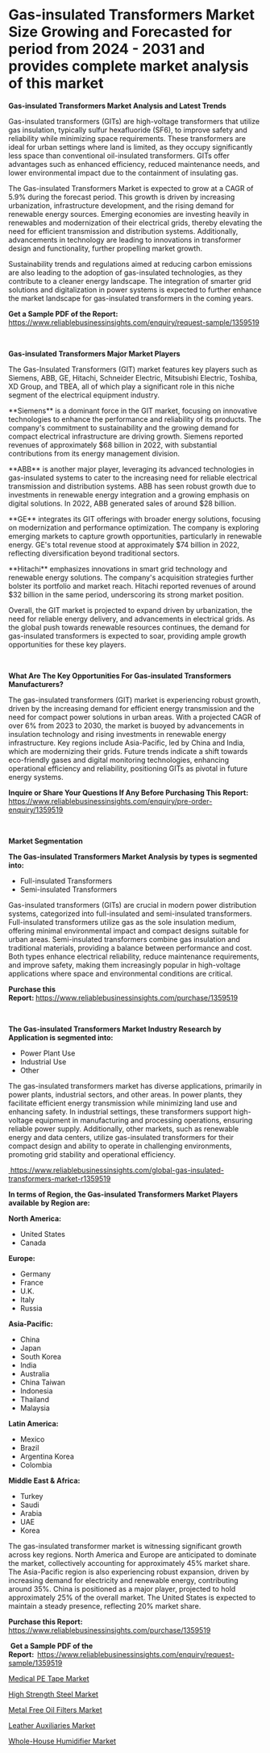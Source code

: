 <p><h1>Gas-insulated Transformers Market Size Growing and Forecasted for period from 2024 - 2031 and provides complete market analysis of this market</h1></p><p><strong>Gas-insulated Transformers Market Analysis and Latest Trends</strong></p>
<p><p>Gas-insulated transformers (GITs) are high-voltage transformers that utilize gas insulation, typically sulfur hexafluoride (SF6), to improve safety and reliability while minimizing space requirements. These transformers are ideal for urban settings where land is limited, as they occupy significantly less space than conventional oil-insulated transformers. GITs offer advantages such as enhanced efficiency, reduced maintenance needs, and lower environmental impact due to the containment of insulating gas.</p><p>The Gas-insulated Transformers Market is expected to grow at a CAGR of 5.9% during the forecast period. This growth is driven by increasing urbanization, infrastructure development, and the rising demand for renewable energy sources. Emerging economies are investing heavily in renewables and modernization of their electrical grids, thereby elevating the need for efficient transmission and distribution systems. Additionally, advancements in technology are leading to innovations in transformer design and functionality, further propelling market growth. </p><p>Sustainability trends and regulations aimed at reducing carbon emissions are also leading to the adoption of gas-insulated technologies, as they contribute to a cleaner energy landscape. The integration of smarter grid solutions and digitalization in power systems is expected to further enhance the market landscape for gas-insulated transformers in the coming years.</p></p>
<p><strong>Get a Sample PDF of the Report:&nbsp;</strong> <a href="https://www.reliablebusinessinsights.com/enquiry/request-sample/1359519">https://www.reliablebusinessinsights.com/enquiry/request-sample/1359519</a></p>
<p>&nbsp;</p>
<p><strong>Gas-insulated Transformers Major Market Players</strong></p>
<p><p>The Gas-Insulated Transformers (GIT) market features key players such as Siemens, ABB, GE, Hitachi, Schneider Electric, Mitsubishi Electric, Toshiba, XD Group, and TBEA, all of which play a significant role in this niche segment of the electrical equipment industry.</p><p>**Siemens** is a dominant force in the GIT market, focusing on innovative technologies to enhance the performance and reliability of its products. The company's commitment to sustainability and the growing demand for compact electrical infrastructure are driving growth. Siemens reported revenues of approximately $68 billion in 2022, with substantial contributions from its energy management division.</p><p>**ABB** is another major player, leveraging its advanced technologies in gas-insulated systems to cater to the increasing need for reliable electrical transmission and distribution systems. ABB has seen robust growth due to investments in renewable energy integration and a growing emphasis on digital solutions. In 2022, ABB generated sales of around $28 billion.</p><p>**GE** integrates its GIT offerings with broader energy solutions, focusing on modernization and performance optimization. The company is exploring emerging markets to capture growth opportunities, particularly in renewable energy. GE's total revenue stood at approximately $74 billion in 2022, reflecting diversification beyond traditional sectors.</p><p>**Hitachi** emphasizes innovations in smart grid technology and renewable energy solutions. The company's acquisition strategies further bolster its portfolio and market reach. Hitachi reported revenues of around $32 billion in the same period, underscoring its strong market position.</p><p>Overall, the GIT market is projected to expand driven by urbanization, the need for reliable energy delivery, and advancements in electrical grids. As the global push towards renewable resources continues, the demand for gas-insulated transformers is expected to soar, providing ample growth opportunities for these key players.</p></p>
<p>&nbsp;</p>
<p><strong>What Are The Key Opportunities For Gas-insulated Transformers Manufacturers?</strong></p>
<p><p>The gas-insulated transformers (GIT) market is experiencing robust growth, driven by the increasing demand for efficient energy transmission and the need for compact power solutions in urban areas. With a projected CAGR of over 6% from 2023 to 2030, the market is buoyed by advancements in insulation technology and rising investments in renewable energy infrastructure. Key regions include Asia-Pacific, led by China and India, which are modernizing their grids. Future trends indicate a shift towards eco-friendly gases and digital monitoring technologies, enhancing operational efficiency and reliability, positioning GITs as pivotal in future energy systems.</p></p>
<p><strong>Inquire or Share Your Questions If Any Before Purchasing This Report:</strong> <a href="https://www.reliablebusinessinsights.com/enquiry/pre-order-enquiry/1359519">https://www.reliablebusinessinsights.com/enquiry/pre-order-enquiry/1359519</a></p>
<p>&nbsp;</p>
<p><strong>Market Segmentation</strong></p>
<p><strong>The Gas-insulated Transformers Market Analysis by types is segmented into:</strong></p>
<p><ul><li>Full-insulated Transformers</li><li>Semi-insulated Transformers</li></ul></p>
<p><p>Gas-insulated transformers (GITs) are crucial in modern power distribution systems, categorized into full-insulated and semi-insulated transformers. Full-insulated transformers utilize gas as the sole insulation medium, offering minimal environmental impact and compact designs suitable for urban areas. Semi-insulated transformers combine gas insulation and traditional materials, providing a balance between performance and cost. Both types enhance electrical reliability, reduce maintenance requirements, and improve safety, making them increasingly popular in high-voltage applications where space and environmental conditions are critical.</p></p>
<p><strong>Purchase this Report:&nbsp;</strong><a href="https://www.reliablebusinessinsights.com/purchase/1359519">https://www.reliablebusinessinsights.com/purchase/1359519</a></p>
<p>&nbsp;</p>
<p><strong>The Gas-insulated Transformers Market Industry Research by Application is segmented into:</strong></p>
<p><ul><li>Power Plant Use</li><li>Industrial Use</li><li>Other</li></ul></p>
<p><p>The gas-insulated transformers market has diverse applications, primarily in power plants, industrial sectors, and other areas. In power plants, they facilitate efficient energy transmission while minimizing land use and enhancing safety. In industrial settings, these transformers support high-voltage equipment in manufacturing and processing operations, ensuring reliable power supply. Additionally, other markets, such as renewable energy and data centers, utilize gas-insulated transformers for their compact design and ability to operate in challenging environments, promoting grid stability and operational efficiency.</p></p>
<p><a href="https://www.reliablebusinessinsights.com/global-gas-insulated-transformers-market-r1359519">&nbsp;https://www.reliablebusinessinsights.com/global-gas-insulated-transformers-market-r1359519</a></p>
<p><strong>In terms of Region, the Gas-insulated Transformers Market Players available by Region are:</strong></p>
<p>
    <p> <strong> North America: </strong>
        <ul>
            <li>United States</li>
            <li>Canada</li>
        </ul>
        </p> 
    <p> <strong> Europe: </strong>
        <ul>
            <li>Germany</li>
            <li>France</li>
            <li>U.K.</li>
            <li>Italy</li>
            <li>Russia</li>
        </ul>
        </p> 
    <p> <strong> Asia-Pacific: </strong>
        <ul>
            <li>China</li>
            <li>Japan</li>
            <li>South Korea</li>
            <li>India</li>
            <li>Australia</li>
            <li>China Taiwan</li>
            <li>Indonesia</li>
            <li>Thailand</li>
            <li>Malaysia</li>
        </ul>
        </p> 
    <p> <strong> Latin America: </strong>
        <ul>
            <li>Mexico</li>
            <li>Brazil</li>
            <li>Argentina Korea</li>
            <li>Colombia</li>
        </ul>
        </p> 
    <p> <strong> Middle East & Africa: </strong>
        <ul>
            <li>Turkey</li>
            <li>Saudi</li>
            <li>Arabia</li>
            <li>UAE</li>
            <li>Korea</li>
        </ul>
    </p>
    </p>
<p><p>The gas-insulated transformer market is witnessing significant growth across key regions. North America and Europe are anticipated to dominate the market, collectively accounting for approximately 45% market share. The Asia-Pacific region is also experiencing robust expansion, driven by increasing demand for electricity and renewable energy, contributing around 35%. China is positioned as a major player, projected to hold approximately 25% of the overall market. The United States is expected to maintain a steady presence, reflecting 20% market share.</p></p>
<p><strong>Purchase this Report: </strong><a href="https://www.reliablebusinessinsights.com/purchase/1359519">https://www.reliablebusinessinsights.com/purchase/1359519</a></p>
<p>&nbsp;<strong>Get a Sample PDF of the Report:&nbsp;&nbsp;</strong><a href="https://www.reliablebusinessinsights.com/enquiry/request-sample/1359519">https://www.reliablebusinessinsights.com/enquiry/request-sample/1359519</a></p>
<p><strong></strong></p>
<p><p><a href="https://www.linkedin.com/pulse/medical-pe-tape-market-size-share-trends-analysis-report-7yohc?trackingId=tixP%2B0aSTGes7A0gYJjGyA%3D%3D">Medical PE Tape Market</a></p><p><a href="https://issuu.com/reportprime-2/docs/high-strength-steel-market-size-203_7ddcfa20dbed67">High Strength Steel Market</a></p><p><a href="https://github.com/kathiestrine5ty/Market-Research-Report-List-1/blob/main/metal-free-oil-filters-market.md">Metal Free Oil Filters Market</a></p><p><a href="https://www.linkedin.com/pulse/leather-auxiliaries-market-forecasts-trends-impact-analysis-exwdc?trackingId=WjbmbCKWS8S5M5Pkrwbxng%3D%3D">Leather Auxiliaries Market</a></p><p><a href="https://github.com/alesiasc0na/Market-Research-Report-List-1/blob/main/whole-house-humidifier-market.md">Whole-House Humidifier Market</a></p></p>